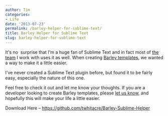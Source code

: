 ```yaml
---
author: Tim
categories:
- Life
date: '2013-07-23'
permalink: /barley-helper-for-sublime-text/
title: Barley Helper for Sublime Text
slug: barley-helper-for-sublime-text
---
```


It's no&nbsp;&nbsp;surprise&nbsp;that I'm a huge fan of Sublime Text and in fact most of [the team][1]&nbsp;I work with&nbsp;uses it as well. When creating [Barley templates][2], we wanted a way to make it a little easier.&nbsp;

I've never created a Sublime Text plugin before, but found it to be fairly easy, especially the nature of this one.

Feel free to check it out and let me know your thoughts. If you are a developer looking to create Barley templates, please [let us know][3], and hopefully this will make your life a little easier.

Download Here &#8211;&nbsp;<https://github.com/twhitacre/Barley-Sublime-Helper>

 [1]: http://plainmade.com/blog/2740/the-tools-we-use
 [2]: http://getbarley.com/docs/templates
 [3]: http://plainmade.com/blog/25/join-the-barley-farmhand-network
 